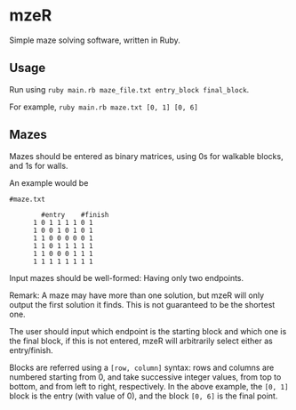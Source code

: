 # mzeR
Simple maze solving software, written in Ruby.

## Usage

Run using `ruby main.rb maze_file.txt entry_block final_block`.

For example, `ruby main.rb maze.txt [0, 1] [0, 6]`

## Mazes

Mazes should be entered as binary matrices, using 0s for walkable blocks, and 1s for walls.

An example would be
```
#maze.txt
     
        #entry    #finish     
      1 0 1 1 1 1 0 1
      1 0 0 1 0 1 0 1 
      1 1 0 0 0 0 0 1
      1 1 0 1 1 1 1 1
      1 1 0 0 0 1 1 1
      1 1 1 1 1 1 1 1
```
Input mazes should be well-formed: Having only two endpoints.

Remark: A maze may have more than one solution, but mzeR will only output the first solution it finds. This is not guaranteed to be the shortest one.

The user should input which endpoint is the starting block and which one is the final block, if this is not entered, mzeR will arbitrarily select either as entry/finish.

Blocks are referred using a `[row, column]` syntax: rows and columns are numbered starting from 0, and take successive integer values, from top to bottom, and from left to right, respectively.
In the above example, the `[0, 1]` block is the entry (with value of 0), and the block `[0, 6]` is the final point.
